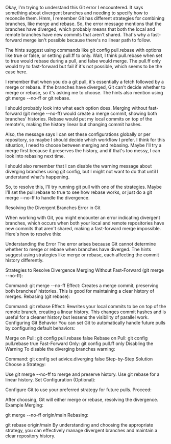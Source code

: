 Okay, I'm trying to understand this Git error I encountered. It says something about divergent branches and needing to specify how to reconcile them. Hmm, I remember Git has different strategies for combining branches, like merge and rebase.
So, the error message mentions that the branches have diverged, which probably means that both the local and remote branches have new commits that aren't shared. That's why a fast-forward merge isn't possible because there's no linear path to follow.

The hints suggest using commands like git config pull.rebase with options like true or false, or setting pull.ff to only. Wait, I think pull.rebase when set to true would rebase during a pull, and false would merge. The pull.ff only would try to fast-forward but fail if it's not possible, which seems to be the case here.

I remember that when you do a git pull, it's essentially a fetch followed by a merge or rebase. If the branches have diverged, Git can't decide whether to merge or rebase, so it's asking me to choose. The hints also mention using git merge --no-ff or git rebase.

I should probably look into what each option does. Merging without fast-forward (git merge --no-ff) would create a merge commit, showing both branches' histories. Rebase would put my local commits on top of the remote's, making the history linear but changing commit hashes.

Also, the message says I can set these configurations globally or per repository, so maybe I should decide which workflow I prefer. I think for this situation, I need to choose between merging and rebasing. Maybe I'll try a merge first because it preserves the history, and if that's too messy, I can look into rebasing next time.

I should also remember that I can disable the warning message about diverging branches using git config, but I might not want to do that until I understand what's happening.

So, to resolve this, I'll try running git pull with one of the strategies. Maybe I'll set the pull.rebase to true to see how rebase works, or just do a git merge --no-ff to handle the divergence.

Resolving the Divergent Branches Error in Git

When working with Git, you might encounter an error indicating divergent branches, which occurs when both your local and remote repositories have new commits that aren't shared, making a fast-forward merge impossible. Here's how to resolve this:

Understanding the Error
The error arises because Git cannot determine whether to merge or rebase when branches have diverged. The hints suggest using strategies like merge or rebase, each affecting the commit history differently.

Strategies to Resolve Divergence
Merging Without Fast-Forward (git merge --no-ff):

Command: git merge --no-ff
Effect: Creates a merge commit, preserving both branches' histories. This is good for maintaining a clear history of merges.
Rebasing (git rebase):

Command: git rebase
Effect: Rewrites your local commits to be on top of the remote branch, creating a linear history. This changes commit hashes and is useful for a cleaner history but lessens the visibility of parallel work.
Configuring Git Behavior
You can set Git to automatically handle future pulls by configuring default behaviors:

Merge on Pull: git config pull.rebase false
Rebase on Pull: git config pull.rebase true
Fast-Forward Only: git config pull.ff only
Disabling the Warning
To disable the diverging branches warning:

Command: git config set advice.diverging false
Step-by-Step Solution
Choose a Strategy:

Use git merge --no-ff to merge and preserve history.
Use git rebase for a linear history.
Set Configuration (Optional):

Configure Git to use your preferred strategy for future pulls.
Proceed:

After choosing, Git will either merge or rebase, resolving the divergence.
Example
Merging:

git merge --no-ff origin/main
Rebasing:

git rebase origin/main
By understanding and choosing the appropriate strategy, you can effectively manage divergent branches and maintain a clear repository history.
